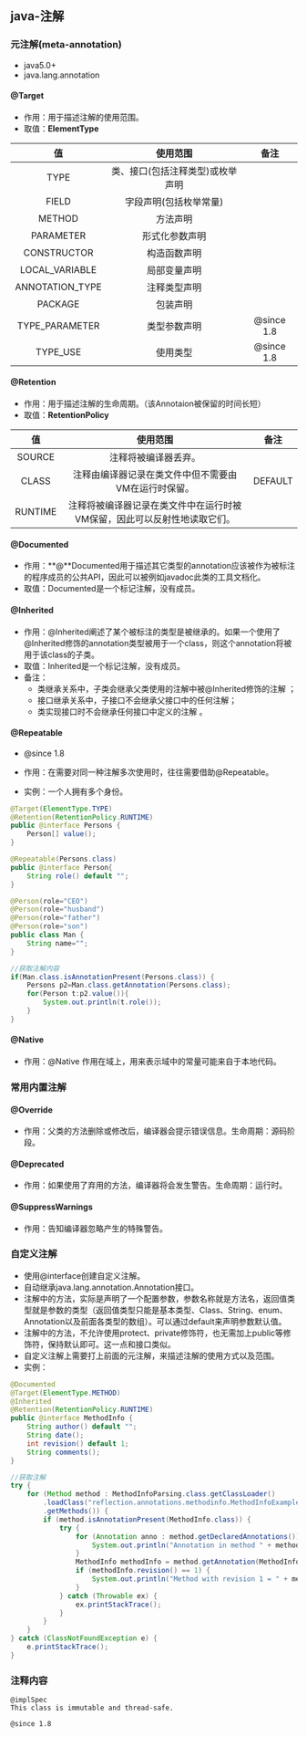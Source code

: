 ## java-注解

### 元注解(meta-annotation)

- java5.0+
- java.lang.annotation

#### @Target

- 作用：用于描述注解的使用范围。
- 取值：**ElementType** 

|       值        |             使用范围             |    备注    |
| :-------------: | :------------------------------: | :--------: |
|      TYPE       | 类、接口(包括注释类型)或枚举声明 |            |
|      FIELD      |      字段声明(包括枚举常量)      |            |
|     METHOD      |             方法声明             |            |
|    PARAMETER    |          形式化参数声明          |            |
|   CONSTRUCTOR   |           构造函数声明           |            |
| LOCAL_VARIABLE  |           局部变量声明           |            |
| ANNOTATION_TYPE |           注释类型声明           |            |
|     PACKAGE     |             包装声明             |            |
| TYPE_PARAMETER  |           类型参数声明           | @since 1.8 |
|    TYPE_USE     |             使用类型             | @since 1.8 |

#### @Retention

- 作用：用于描述注解的生命周期。（该Annotaion被保留的时间长短）
- 取值：**RetentionPolicy**

|   值    |                           使用范围                           |  备注   |
| :-----: | :----------------------------------------------------------: | :-----: |
| SOURCE  |                     注释将被编译器丢弃。                     |         |
|  CLASS  |     注释由编译器记录在类文件中但不需要由VM在运行时保留。     | DEFAULT |
| RUNTIME | 注释将被编译器记录在类文件中在运行时被VM保留，因此可以反射性地读取它们。 |         |

#### **@Documented**

- 作用：**@**Documented用于描述其它类型的annotation应该被作为被标注的程序成员的公共API，因此可以被例如javadoc此类的工具文档化。
- 取值：Documented是一个标记注解，没有成员。 

#### **@Inherited**

- 作用：@Inherited阐述了某个被标注的类型是被继承的。如果一个使用了@Inherited修饰的annotation类型被用于一个class，则这个annotation将被用于该class的子类。 
- 取值：Inherited是一个标记注解，没有成员。 
- 备注：
  - 类继承关系中，子类会继承父类使用的注解中被@Inherited修饰的注解 ；
  - 接口继承关系中，子接口不会继承父接口中的任何注解；
  - 类实现接口时不会继承任何接口中定义的注解 。

#### @Repeatable

- @since 1.8

- 作用：在需要对同一种注解多次使用时，往往需要借助@Repeatable。 
- 实例：一个人拥有多个身份。

```java
@Target(ElementType.TYPE)  
@Retention(RetentionPolicy.RUNTIME)
public @interface Persons {
	Person[] value();
}

@Repeatable(Persons.class)
public @interface Person{
	String role() default "";
}

@Person(role="CEO")
@Person(role="husband")
@Person(role="father")
@Person(role="son")
public class Man {
	String name="";
}

//获取注解内容
if(Man.class.isAnnotationPresent(Persons.class)) {
	Persons p2=Man.class.getAnnotation(Persons.class);
	for(Person t:p2.value()){
		System.out.println(t.role());
	}
}
```

#### @Native

- 作用：@Native 作用在域上，用来表示域中的常量可能来自于本地代码。 

### 常用内置注解

#### @Override

- 作用：父类的方法删除或修改后，编译器会提示错误信息。生命周期：源码阶段。

#### @Deprecated

- 作用：如果使用了弃用的方法，编译器将会发生警告。生命周期：运行时。

#### @SuppressWarnings

- 作用：告知编译器忽略产生的特殊警告。

### 自定义注解

- 使用@interface创建自定义注解。
- 自动继承java.lang.annotation.Annotation接口。
- 注解中的方法，实际是声明了一个配置参数，参数名称就是方法名，返回值类型就是参数的类型（返回值类型只能是基本类型、Class、String、enum、Annotation以及前面各类型的数组）。可以通过default来声明参数默认值。
- 注解中的方法，不允许使用protect、private修饰符，也无需加上public等修饰符，保持默认即可。这一点和接口类似。
- 自定义注解上需要打上前面的元注解，来描述注解的使用方式以及范围。
- 实例：

```java
@Documented
@Target(ElementType.METHOD)
@Inherited
@Retention(RetentionPolicy.RUNTIME)
public @interface MethodInfo {
	String author() default "";
	String date();
	int revision() default 1;
	String comments();
}
```

```java
//获取注解
try {
	for (Method method : MethodInfoParsing.class.getClassLoader()
		.loadClass("reflection.annotations.methodinfo.MethodInfoExample")
		.getMethods()) {
		if (method.isAnnotationPresent(MethodInfo.class)) {
			try {
				for (Annotation anno : method.getDeclaredAnnotations()) {
					System.out.println("Annotation in method " + method + " : " + anno);
				}
				MethodInfo methodInfo = method.getAnnotation(MethodInfo.class);
				if (methodInfo.revision() == 1) {
					System.out.println("Method with revision 1 = " + method);
				}
			} catch (Throwable ex) {
				ex.printStackTrace();
			}
		}
	}
} catch (ClassNotFoundException e) {
	e.printStackTrace();
}
```

### 注释内容

```
@implSpec
This class is immutable and thread-safe.

@since 1.8
```

